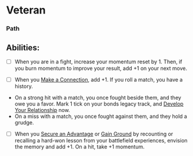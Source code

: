 # Veteran
### Path


## Abilities:
- [ ] When you are in a fight, increase your momentum reset by 1. Then, if you burn momentum to improve your result, add +1 on your next move.

- [ ] When you [Make a Connection](Moves/connection/make_a_connection), add +1. If you roll a match, you have a history.

 * On a strong hit with a match, you once fought beside them, and they owe you a favor. Mark 1 tick on your bonds legacy track, and [Develop Your Relationship](Moves/connection/develop_your_relationship) now.
 * On a miss with a match, you once fought against them, and they hold a grudge.

- [ ] When you [Secure an Advantage](Moves/adventure/secure_an_advantage) or [Gain Ground](Moves/combat/gain_ground) by recounting or recalling a hard-won lesson from your battlefield experiences, envision the memory and add +1. On a hit, take +1 momentum.

